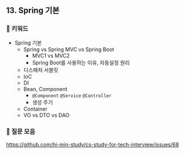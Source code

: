 ## 13. Spring 기본
### 📍 키워드

- Spring 기본
    - Spring vs Spring MVC vs Spring Boot
        - MVC1 vs MVC2
        - Spring Boot를 사용하는 이유, 자동설정 원리
    - 디스패처 서블릿
    - IoC
    - DI
    - Bean, Component
        - `@Component` `@Service` `@Controller`
        - 생성 주기
    - Container
    - VO vs DTO vs DAO


### 📍 질문 모음
https://github.com/hi-min-study/cs-study-for-tech-interview/issues/68